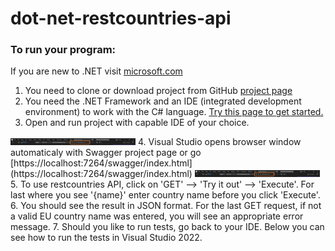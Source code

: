 # dot-net-restcountries-api

### To run your program: 
If you are new to .NET visit [microsoft.com](https://dotnet.microsoft.com/en-us/learn)
1. You need to clone or download project from GitHub [project page](https://github.com/kristaps-m/dot-net-restcountries-api)
2. You need the .NET Framework and an IDE (integrated development environment) to work with the C# language. [Try this page to get started.](https://www.simplilearn.com/c-sharp-programming-for-beginners-article)
3. Open and run project with capable IDE of your choice.
<img src="pictures/run.png" width="200" >
4. Visual Studio opens browser window automaticaly with Swagger project page or go [https://localhost:7264/swagger/index.html](https://localhost:7264/swagger/index.html)
<img src="pictures/run.png" width="200" >
5. To use restcountries API, click on 'GET' --> 'Try it out' --> 'Execute'. For last where you see '{name}' enter country name before you click 'Execute'.
6. You should see the result in JSON format. For the last GET request, if not a valid EU country name was entered, you will see an appropriate error message.
7. Should you like to run tests, go back to your IDE. Below you can see how to run the tests in Visual Studio 2022.
